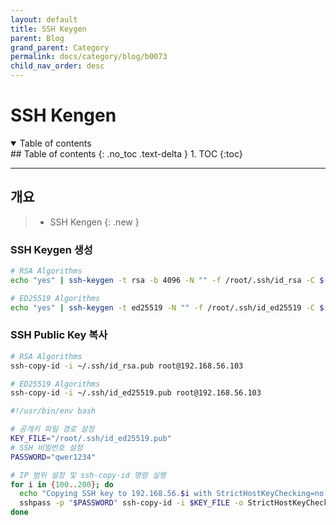 ```yaml
---
layout: default
title: SSH Keygen
parent: Blog
grand_parent: Category
permalink: docs/category/blog/b0073
child_nav_order: desc
---
```


# SSH Kengen

<details open markdown="block">
  <summary>
    Table of contents
  </summary>
  ## Table of contents
  {: .no_toc .text-delta }
1. TOC
{:toc}
</details>

---

## 개요

> - SSH Kengen
{: .new }

### SSH Keygen 생성

```bash
# RSA Algorithms
echo "yes" | ssh-keygen -t rsa -b 4096 -N "" -f /root/.ssh/id_rsa -C $(hostname -s)
```

```bash
# ED25519 Algorithms
echo "yes" | ssh-keygen -t ed25519 -N "" -f /root/.ssh/id_ed25519 -C $(hostname -s)
```

### SSH Public Key 복사

```bash
# RSA Algorithms
ssh-copy-id -i ~/.ssh/id_rsa.pub root@192.168.56.103
```

```bash
# ED25519 Algorithms
ssh-copy-id -i ~/.ssh/id_ed25519.pub root@192.168.56.103
```

```bash
#!/usr/bin/env bash

# 공개키 파일 경로 설정
KEY_FILE="/root/.ssh/id_ed25519.pub"
# SSH 비밀번호 설정
PASSWORD="qwer1234"

# IP 범위 설정 및 ssh-copy-id 명령 실행
for i in {100..200}; do
  echo "Copying SSH key to 192.168.56.$i with StrictHostKeyChecking=no..."
  sshpass -p "$PASSWORD" ssh-copy-id -i $KEY_FILE -o StrictHostKeyChecking=no 192.168.56.$i
done
```
